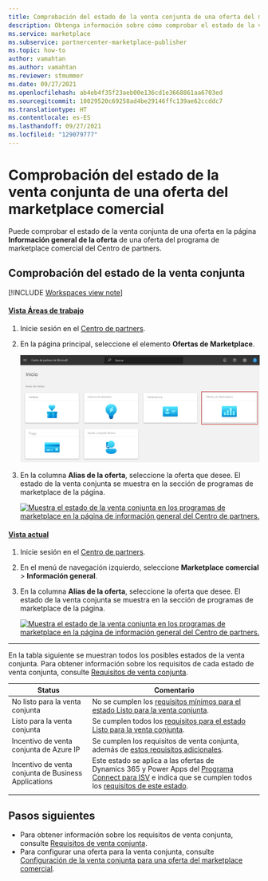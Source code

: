 ```yaml
---
title: Comprobación del estado de la venta conjunta de una oferta del marketplace comercial | Azure Marketplace
description: Obtenga información sobre cómo comprobar el estado de la venta conjunta de una oferta en el marketplace comercial de Microsoft.
ms.service: marketplace
ms.subservice: partnercenter-marketplace-publisher
ms.topic: how-to
author: vamahtan
ms.author: vamahtan
ms.reviewer: stmummer
ms.date: 09/27/2021
ms.openlocfilehash: ab4eb4f35f23aeb00e136cd1e3668861aa6703ed
ms.sourcegitcommit: 10029520c69258ad4be29146ffc139ae62ccddc7
ms.translationtype: HT
ms.contentlocale: es-ES
ms.lasthandoff: 09/27/2021
ms.locfileid: "129079777"
---
```

# <a name="verify-co-sell-status-of-a-commercial-marketplace-offer"></a>Comprobación del estado de la venta conjunta de una oferta del marketplace comercial

Puede comprobar el estado de la venta conjunta de una oferta en la página **Información general de la oferta** de una oferta del programa de marketplace comercial del Centro de partners.

## <a name="verify-co-sell-status"></a>Comprobación del estado de la venta conjunta

[!INCLUDE [Workspaces view note](./includes/preview-interface.md)]

#### <a name="workspaces-view"></a>[Vista Áreas de trabajo](#tab/workspaces-view)

1. Inicie sesión en el [Centro de partners](https://partner.microsoft.com/dashboard/home).
1. En la página principal, seleccione el elemento **Ofertas de Marketplace**.

    [ ![Muestra el elemento Ofertas de Marketplace en la página principal del Centro de partners.](./media/workspaces/partner-center-home.png) ](./media/workspaces/partner-center-home.png#lightbox)

1. En la columna **Alias de la oferta**, seleccione la oferta que desee. El estado de la venta conjunta se muestra en la sección de programas de marketplace de la página.

    [![Muestra el estado de la venta conjunta en los programas de marketplace en la página de información general del Centro de partners.](./media/co-sell/co-sell-status.png)](./media/co-sell/co-sell-status.png#lightbox)

#### <a name="current-view"></a>[Vista actual](#tab/current-view)

1. Inicie sesión en el [Centro de partners](https://partner.microsoft.com/dashboard/home).
1. En el menú de navegación izquierdo, seleccione **Marketplace comercial** > **Información general**.
1. En la columna **Alias de la oferta**, seleccione la oferta que desee. El estado de la venta conjunta se muestra en la sección de programas de marketplace de la página.

    [![Muestra el estado de la venta conjunta en los programas de marketplace en la página de información general del Centro de partners.](./media/co-sell/co-sell-status.png)](./media/co-sell/co-sell-status.png#lightbox)

---

En la tabla siguiente se muestran todos los posibles estados de la venta conjunta. Para obtener información sobre los requisitos de cada estado de venta conjunta, consulte [Requisitos de venta conjunta](co-sell-requirements.md).

| Status | Comentario |
| ------------ | ------------- |
| No listo para la venta conjunta | No se cumplen los [requisitos mínimos para el estado Listo para la venta conjunta](co-sell-requirements.md#requirements-for-co-sell-ready-status). |
| Listo para la venta conjunta | Se cumplen todos los [requisitos para el estado Listo para la venta conjunta](co-sell-requirements.md#requirements-for-co-sell-ready-status). |
| Incentivo de venta conjunta de Azure IP | Se cumplen los requisitos de venta conjunta, además de [estos requisitos adicionales](co-sell-requirements.md#requirements-for-azure-ip-co-sell-incentive-status). |
| Incentivo de venta conjunta de Business Applications | Este estado se aplica a las ofertas de Dynamics 365 y Power Apps del [Programa Connect para ISV](business-applications-isv-program.md) e indica que se cumplen todos los [requisitos de este estado](co-sell-requirements.md#requirements-for-business-applications-co-sell-incentive-status). |
|||

## <a name="next-steps"></a>Pasos siguientes

- Para obtener información sobre los requisitos de venta conjunta, consulte [Requisitos de venta conjunta](co-sell-requirements.md).
- Para configurar una oferta para la venta conjunta, consulte [Configuración de la venta conjunta para una oferta del marketplace comercial](co-sell-configure.md).
